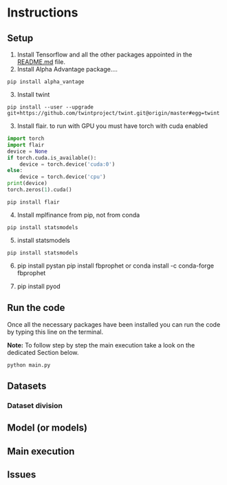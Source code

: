 # Instructions

## Setup

1. Install Tensorflow and all the other packages appointed in the [README.md](https://github.com/EdoardoGruppi/AMLS_assignment20_21/blob/main/README.md) file.
2. Install Alpha Advantage package....
```
pip install alpha_vantage
```
3. Install twint
```
pip install --user --upgrade git+https://github.com/twintproject/twint.git@origin/master#egg=twint
```
3. Install flair. to run with GPU you must have torch with cuda enabled
```python 
import torch
import flair
device = None
if torch.cuda.is_available():
    device = torch.device('cuda:0')
else:
    device = torch.device('cpu')
print(device)
torch.zeros(1).cuda()
```
```
pip install flair
```
4. Install mplfinance from pip, not from conda
```
pip install statsmodels
```

5. install statsmodels
```
pip install statsmodels
```
6. pip install pystan
pip install fbprophet or
conda install -c conda-forge fbprophet

7. pip install pyod
## Run the code

Once all the necessary packages have been installed you can run the code by typing this line on the terminal.

**Note:** To follow step by step the main execution take a look on the dedicated Section below.

```
python main.py
```



## Datasets

### Dataset division

## Model (or models)

## Main execution

## Issues
